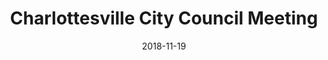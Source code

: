 ---
{
  "title": "Charlottesville City Council Meeting",
  "date": "2018-11-19",
  "tweet_id": "1064662245005844482",
  "meetings": [
    "Charlottesville City Council Meeting"
  ],
  "groups": [
    "Charlottesville City Council"
  ]
}
---